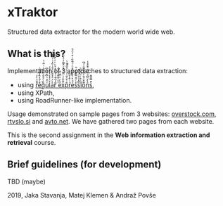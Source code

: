 # xTraktor

Structured data extractor for the modern world wide web.

## What is this?
Implementation of 3 approaches to structured data extraction:
- using [r̎͒̔̓̒e̊ͯ̎̔̏̾͆ͤ͆ͬg̃̏ͨͣ̑̑ͧ̆̓͐ͬͥ͂͗̍uͮͫ̽ͪ͆̆̈́̓͆l̒̀̔̾͛ͮ͗̊̓aͣͨͮ̐͋̏͛̉͋ͭ̏̓͑ͮ͌̄̽͑̚r͂̓ͫ͋ͯͪͧ̑͐͛ͪͮͮͨ̌̄̈ ͮ̾ͦ͂̌ͩͧ́̈́eͣ̀ͯͧ̿ͧ̂x̓͂̃̈́ͬͫ͗ͯ̔ͮ̂̃̅̓ͤͮ̈͑p̎ͭ̌ͤ̋͑ͮ̇̀͒ͫ̽̐̀̚rͪͭ̑̾̄ͫeͤͪ̽ͭ͊ͯ́̂̊ͧ͑ͩ̃͋ͥ͒̓̈́̑s̒ͨ̋̎̿͐͋ͥ̎s̏̅̽ͦ̐̈́ͣ͋̚i̽ͪ̊ͥͯ͆͛̋ͪo͌̊̈́̐̓͂͐͂͊͋̍́͆nͣ̀̽ͫ͆ͩ͒́̆ͦ̐͒̾sͤ̄̿̆͌](https://stackoverflow.com/a/1732454),
- using XPath,
- using RoadRunner-like implementation.

Usage demonstrated on sample pages from 3 websites: [overstock.com](https://www.overstock.com/), 
[rtvslo.si](https://www.rtvslo.si/) and [avto.net](https://www.avto.net/). We have gathered two
pages from each website.

This is the second assignment in the **Web information extraction and retrieval** course.

## Brief guidelines (for development)

TBD (maybe)

2019, Jaka Stavanja, Matej Klemen & Andraž Povše
